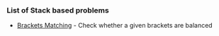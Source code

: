 ### List of Stack based problems

- [Brackets Matching](BracketsMatching/README.md) - Check whether a given brackets are balanced
